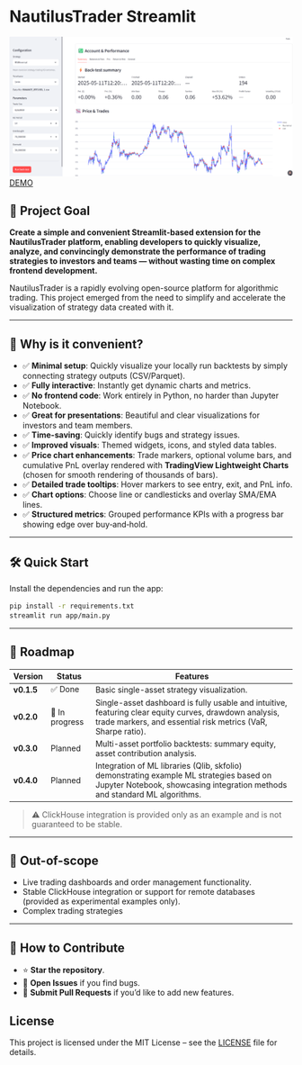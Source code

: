 # NautilusTrader Streamlit

![DEMO](https://github.com/Sergey-1221/nautilus_trader_streamlit/raw/main/image/demo.png)
[DEMO](https://nautilustrader.streamlit.app/)

## 🎯 Project Goal

**Create a simple and convenient Streamlit-based extension for the NautilusTrader platform, enabling developers to quickly visualize, analyze, and convincingly demonstrate the performance of trading strategies to investors and teams — without wasting time on complex frontend development.**

NautilusTrader is a rapidly evolving open-source platform for algorithmic trading. This project emerged from the need to simplify and accelerate the visualization of strategy data created with it.

---

## 🌟 Why is it convenient?

* ✅ **Minimal setup**: Quickly visualize your locally run backtests by simply connecting strategy outputs (CSV/Parquet).
* ✅ **Fully interactive**: Instantly get dynamic charts and metrics.
* ✅ **No frontend code**: Work entirely in Python, no harder than Jupyter Notebook.
* ✅ **Great for presentations**: Beautiful and clear visualizations for investors and team members.
* ✅ **Time-saving**: Quickly identify bugs and strategy issues.
* ✅ **Improved visuals**: Themed widgets, icons, and styled data tables.
* ✅ **Price chart enhancements**: Trade markers, optional volume bars, and cumulative PnL overlay rendered with **TradingView Lightweight Charts** (chosen for smooth rendering of thousands of bars).
* ✅ **Detailed trade tooltips**: Hover markers to see entry, exit, and PnL info.
* ✅ **Chart options**: Choose line or candlesticks and overlay SMA/EMA lines.
* ✅ **Structured metrics**: Grouped performance KPIs with a progress bar showing edge over buy‑and‑hold.

---

## 🛠️ Quick Start

Install the dependencies and run the app:

```bash
pip install -r requirements.txt
streamlit run app/main.py
```
--- 

## 📌 Roadmap

| Version    | Status         | Features                                                                                   |
| ---------- | -------------- | ------------------------------------------------------------------------------------------ |
| **v0.1.5** | ✅ Done         | Basic single-asset strategy visualization.                                                 |
| **v0.2.0** | 🚧 In progress | Single-asset dashboard is fully usable and intuitive, featuring clear equity curves, drawdown analysis, trade markers, and essential risk metrics (VaR, Sharpe ratio).                |
| **v0.3.0** | Planned        | Multi-asset portfolio backtests: summary equity, asset contribution analysis.              |
| **v0.4.0** | Planned        | Integration of ML libraries (Qlib, skfolio) demonstrating example ML strategies based on Jupyter Notebook, showcasing integration methods and standard ML algorithms. |

> ⚠️ ClickHouse integration is provided only as an example and is not guaranteed to be stable.
---

## 🚫 Out-of-scope

* Live trading dashboards and order management functionality.
* Stable ClickHouse integration or support for remote databases (provided as experimental examples only).
* Complex trading strategies
---

## 🤝 How to Contribute

* ⭐ **Star the repository**.
* 🐞 **Open Issues** if you find bugs.
* 🚀 **Submit Pull Requests** if you’d like to add new features.

## License
This project is licensed under the MIT License – see the [LICENSE](./LICENSE) file for details.
